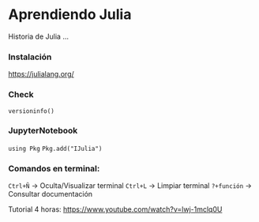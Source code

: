 # Aprendiendo Julia
Historia de Julia ...


### Instalación
https://julialang.org/


### Check
`versioninfo()`


### JupyterNotebook
`using Pkg`
`Pkg.add("IJulia")`


### Comandos en terminal:
`Ctrl+Ñ` -> Oculta/Visualizar terminal
`Ctrl+L` -> Limpiar terminal
`?+función` -> Consultar documentación



Tutorial 4 horas: https://www.youtube.com/watch?v=lwj-1mclq0U